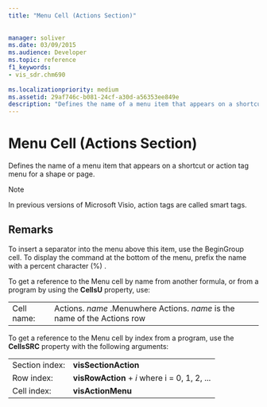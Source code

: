 ```yaml
---
title: "Menu Cell (Actions Section)"
 
 
manager: soliver
ms.date: 03/09/2015
ms.audience: Developer
ms.topic: reference
f1_keywords:
- vis_sdr.chm690
 
ms.localizationpriority: medium
ms.assetid: 29af746c-b081-24cf-a30d-a56353ee849e
description: "Defines the name of a menu item that appears on a shortcut or action tag menu for a shape or page."
---
```


# Menu Cell (Actions Section)

Defines the name of a menu item that appears on a shortcut or action tag menu for a shape or page. 
  
> [!NOTE]
> In previous versions of Microsoft Visio, action tags are called smart tags. 
  
## Remarks

To insert a separator into the menu above this item, use the BeginGroup cell. To display the command at the bottom of the menu, prefix the name with a percent character (%) .
  
To get a reference to the Menu cell by name from another formula, or from a program by using the **CellsU** property, use: 
  
|||
|:-----|:-----|
|Cell name:  <br/> |Actions. *name*  .Menuwhere Actions.  *name*  is the name of the Actions row  <br/> |
   
To get a reference to the Menu cell by index from a program, use the **CellsSRC** property with the following arguments: 
  
|||
|:-----|:-----|
|Section index:  <br/> |**visSectionAction** <br/> |
|Row index:  <br/> |**visRowAction** +  *i*  where i = 0, 1, 2, ... |
|Cell index:  <br/> |**visActionMenu** <br/> |
   

